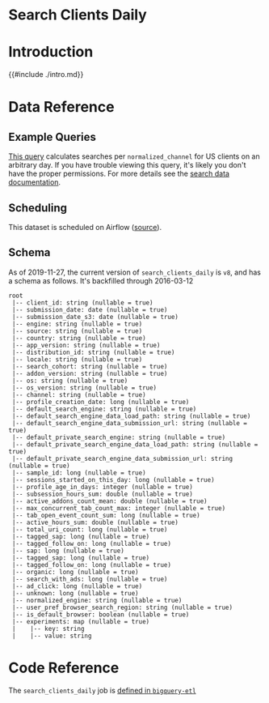 # Search Clients Daily

<!-- toc -->

# Introduction

{{#include ./intro.md}}

# Data Reference

## Example Queries

[This query](https://sql.telemetry.mozilla.org/queries/51141/source)
calculates searches per `normalized_channel` for US clients on an arbitrary day.
If you have trouble viewing this query,
it's likely you don't have the proper permissions.
For more details see the [search data documentation].

## Scheduling

This dataset is scheduled on Airflow
([source](https://github.com/mozilla/bigquery-etl/blob/a39e168a2d3396d8dd286e1ae9fa6baf7f8afa2d/dags/bqetl_search.py#L64)).

## Schema

As of 2019-11-27, the current version of `search_clients_daily` is `v8`,
and has a schema as follows.
It's backfilled through 2016-03-12

```
root
 |-- client_id: string (nullable = true)
 |-- submission_date: date (nullable = true)
 |-- submission_date_s3: date (nullable = true)
 |-- engine: string (nullable = true)
 |-- source: string (nullable = true)
 |-- country: string (nullable = true)
 |-- app_version: string (nullable = true)
 |-- distribution_id: string (nullable = true)
 |-- locale: string (nullable = true)
 |-- search_cohort: string (nullable = true)
 |-- addon_version: string (nullable = true)
 |-- os: string (nullable = true)
 |-- os_version: string (nullable = true)
 |-- channel: string (nullable = true)
 |-- profile_creation_date: long (nullable = true)
 |-- default_search_engine: string (nullable = true)
 |-- default_search_engine_data_load_path: string (nullable = true)
 |-- default_search_engine_data_submission_url: string (nullable = true)
 |-- default_private_search_engine: string (nullable = true)
 |-- default_private_search_engine_data_load_path: string (nullable = true)
 |-- default_private_search_engine_data_submission_url: string (nullable = true)
 |-- sample_id: long (nullable = true)
 |-- sessions_started_on_this_day: long (nullable = true)
 |-- profile_age_in_days: integer (nullable = true)
 |-- subsession_hours_sum: double (nullable = true)
 |-- active_addons_count_mean: double (nullable = true)
 |-- max_concurrent_tab_count_max: integer (nullable = true)
 |-- tab_open_event_count_sum: long (nullable = true)
 |-- active_hours_sum: double (nullable = true)
 |-- total_uri_count: long (nullable = true)
 |-- tagged_sap: long (nullable = true)
 |-- tagged_follow_on: long (nullable = true)
 |-- sap: long (nullable = true)
 |-- tagged_sap: long (nullable = true)
 |-- tagged_follow_on: long (nullable = true)
 |-- organic: long (nullable = true)
 |-- search_with_ads: long (nullable = true)
 |-- ad_click: long (nullable = true)
 |-- unknown: long (nullable = true)
 |-- normalized_engine: string (nullable = true)
 |-- user_pref_browser_search_region: string (nullable = true)
 |-- is_default_browser: boolean (nullable = true)
 |-- experiments: map (nullable = true)
 |    |-- key: string
 |    |-- value: string
```

# Code Reference

The `search_clients_daily` job is
[defined in `bigquery-etl`](https://github.com/mozilla/bigquery-etl/blob/master/sql/search_derived/search_clients_daily_v8/query.sql)

[search data documentation]: ../../search.md
